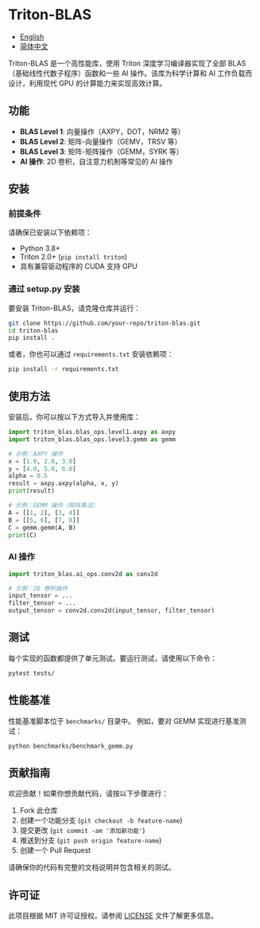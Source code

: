 
# Triton-BLAS
- [English](README.md)
- [简体中文](README_CN.md)

Triton-BLAS 是一个高性能库，使用 Triton 深度学习编译器实现了全部 BLAS（基础线性代数子程序）函数和一些 AI 操作。该库为科学计算和 AI 工作负载而设计，利用现代 GPU 的计算能力来实现高效计算。

## 功能
- **BLAS Level 1**: 向量操作（AXPY，DOT，NRM2 等）
- **BLAS Level 2**: 矩阵-向量操作（GEMV，TRSV 等）
- **BLAS Level 3**: 矩阵-矩阵操作（GEMM，SYRK 等）
- **AI 操作**: 2D 卷积，自注意力机制等常见的 AI 操作

## 安装

### 前提条件
请确保已安装以下依赖项：
- Python 3.8+
- Triton 2.0+ (`pip install triton`)
- 具有兼容驱动程序的 CUDA 支持 GPU

### 通过 setup.py 安装

要安装 Triton-BLAS，请克隆仓库并运行：

```bash
git clone https://github.com/your-repo/triton-blas.git
cd triton-blas
pip install .
```

或者，你也可以通过 `requirements.txt` 安装依赖项：

```bash
pip install -r requirements.txt
```

## 使用方法

安装后，你可以按以下方式导入并使用库：

```python
import triton_blas.blas_ops.level1.axpy as axpy
import triton_blas.blas_ops.level3.gemm as gemm

# 示例：AXPY 操作
x = [1.0, 2.0, 3.0]
y = [4.0, 5.0, 6.0]
alpha = 0.5
result = axpy.axpy(alpha, x, y)
print(result)

# 示例：GEMM 操作（矩阵乘法）
A = [[1, 2], [3, 4]]
B = [[5, 6], [7, 8]]
C = gemm.gemm(A, B)
print(C)
```

### AI 操作

```python
import triton_blas.ai_ops.conv2d as conv2d

# 示例：2D 卷积操作
input_tensor = ...
filter_tensor = ...
output_tensor = conv2d.conv2d(input_tensor, filter_tensor)
```

## 测试

每个实现的函数都提供了单元测试。要运行测试，请使用以下命令：

```bash
pytest tests/
```

## 性能基准

性能基准脚本位于 `benchmarks/` 目录中。 例如，要对 GEMM 实现进行基准测试：

```bash
python benchmarks/benchmark_gemm.py
```

## 贡献指南

欢迎贡献！如果你想贡献代码，请按以下步骤进行：
1. Fork 此仓库
2. 创建一个功能分支 (`git checkout -b feature-name`)
3. 提交更改 (`git commit -am '添加新功能'`)
4. 推送到分支 (`git push origin feature-name`)
5. 创建一个 Pull Request

请确保你的代码有完整的文档说明并包含相关的测试。

## 许可证

此项目根据 MIT 许可证授权。请参阅 [LICENSE](LICENSE) 文件了解更多信息。

